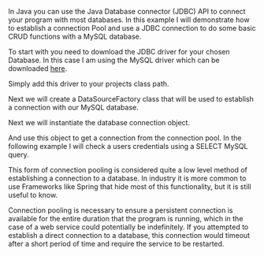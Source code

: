 In Java you can use the Java Database connector (JDBC) API to connect your program with most databases. In this example I will demonstrate how to establish a connection Pool and use a JDBC connection to do some basic CRUD functions with a MySQL database.

To start with you need to download the JDBC driver for your chosen Database. In this case I am using the MySQL driver which can be downloaded <a title="MySQL JDBC driver" href="http://dev.mysql.com/downloads/connector/j/" target="_blank">here</a>.

Simply add this driver to your projects class path.

Next we will create a DataSourceFactory class that will be used to establish a connection with our MySQL database.

<script src="https://gist.github.com/final60/aa25fedb53c1a7014f22.js"></script>

Next we will instantiate the database connection object.

<script src="https://gist.github.com/final60/1189b09b047d09bf908e.js"></script>

And use this object to get a connection from the connection pool. In the following example I will check a users credentials using a SELECT MySQL query.

<script src="https://gist.github.com/final60/481c19e8e0673abc2a6e.js"></script>

This form of connection pooling is considered quite a low level method of establishing a connection to a database. In industry it is more common to use Frameworks like Spring that hide most of this functionality, but it is still useful to know.

Connection pooling is necessary to ensure a persistent connection is available for the entire duration that the program is running, which in the case of a web service could potentially be indefinitely. If you attempted to establish a direct connection to a database, this connection would timeout after a short period of time and require the service to be restarted.
